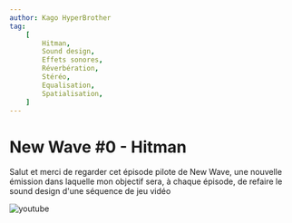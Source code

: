 ```yaml
---
author: Kago HyperBrother
tag:
    [
        Hitman,
        Sound design,
        Effets sonores,
        Réverbération,
        Stéréo,
        Equalisation,
        Spatialisation,
    ]
---
```


# New Wave #0 - Hitman

Salut et merci de regarder cet épisode pilote de New Wave, une nouvelle émission dans laquelle mon objectif sera, à chaque épisode, de refaire le sound design d'une séquence de jeu vidéo

![youtube](https://www.youtube.com/watch?v=hCp7NJBrPfg)
